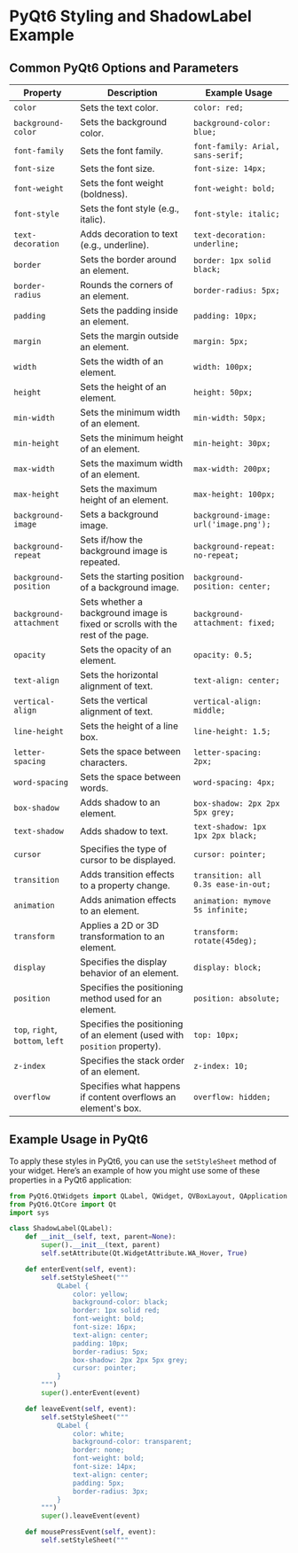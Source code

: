 # PyQt6 Styling and ShadowLabel Example

## Common PyQt6 Options and Parameters

| Property                   | Description                                                                                         | Example Usage                                      |
|----------------------------|-----------------------------------------------------------------------------------------------------|----------------------------------------------------|
| `color`                    | Sets the text color.                                                                                | `color: red;`                                      |
| `background-color`         | Sets the background color.                                                                          | `background-color: blue;`                          |
| `font-family`              | Sets the font family.                                                                               | `font-family: Arial, sans-serif;`                  |
| `font-size`                | Sets the font size.                                                                                 | `font-size: 14px;`                                 |
| `font-weight`              | Sets the font weight (boldness).                                                                    | `font-weight: bold;`                               |
| `font-style`               | Sets the font style (e.g., italic).                                                                 | `font-style: italic;`                              |
| `text-decoration`          | Adds decoration to text (e.g., underline).                                                          | `text-decoration: underline;`                      |
| `border`                   | Sets the border around an element.                                                                  | `border: 1px solid black;`                         |
| `border-radius`            | Rounds the corners of an element.                                                                   | `border-radius: 5px;`                              |
| `padding`                  | Sets the padding inside an element.                                                                 | `padding: 10px;`                                   |
| `margin`                   | Sets the margin outside an element.                                                                 | `margin: 5px;`                                     |
| `width`                    | Sets the width of an element.                                                                       | `width: 100px;`                                    |
| `height`                   | Sets the height of an element.                                                                      | `height: 50px;`                                    |
| `min-width`                | Sets the minimum width of an element.                                                               | `min-width: 50px;`                                 |
| `min-height`               | Sets the minimum height of an element.                                                              | `min-height: 30px;`                                |
| `max-width`                | Sets the maximum width of an element.                                                               | `max-width: 200px;`                                |
| `max-height`               | Sets the maximum height of an element.                                                              | `max-height: 100px;`                               |
| `background-image`         | Sets a background image.                                                                            | `background-image: url('image.png');`              |
| `background-repeat`        | Sets if/how the background image is repeated.                                                       | `background-repeat: no-repeat;`                    |
| `background-position`      | Sets the starting position of a background image.                                                   | `background-position: center;`                     |
| `background-attachment`    | Sets whether a background image is fixed or scrolls with the rest of the page.                      | `background-attachment: fixed;`                    |
| `opacity`                  | Sets the opacity of an element.                                                                     | `opacity: 0.5;`                                    |
| `text-align`               | Sets the horizontal alignment of text.                                                              | `text-align: center;`                              |
| `vertical-align`           | Sets the vertical alignment of text.                                                                | `vertical-align: middle;`                          |
| `line-height`              | Sets the height of a line box.                                                                      | `line-height: 1.5;`                                |
| `letter-spacing`           | Sets the space between characters.                                                                  | `letter-spacing: 2px;`                             |
| `word-spacing`             | Sets the space between words.                                                                       | `word-spacing: 4px;`                               |
| `box-shadow`               | Adds shadow to an element.                                                                          | `box-shadow: 2px 2px 5px grey;`                    |
| `text-shadow`              | Adds shadow to text.                                                                                | `text-shadow: 1px 1px 2px black;`                  |
| `cursor`                   | Specifies the type of cursor to be displayed.                                                       | `cursor: pointer;`                                 |
| `transition`               | Adds transition effects to a property change.                                                       | `transition: all 0.3s ease-in-out;`                |
| `animation`                | Adds animation effects to an element.                                                               | `animation: mymove 5s infinite;`                   |
| `transform`                | Applies a 2D or 3D transformation to an element.                                                    | `transform: rotate(45deg);`                        |
| `display`                  | Specifies the display behavior of an element.                                                       | `display: block;`                                  |
| `position`                 | Specifies the positioning method used for an element.                                               | `position: absolute;`                              |
| `top`, `right`, `bottom`, `left` | Specifies the positioning of an element (used with `position` property).                     | `top: 10px;`                                       |
| `z-index`                  | Specifies the stack order of an element.                                                            | `z-index: 10;`                                     |
| `overflow`                 | Specifies what happens if content overflows an element's box.                                       | `overflow: hidden;`                                |

## Example Usage in PyQt6

To apply these styles in PyQt6, you can use the `setStyleSheet` method of your widget. Here’s an example of how you might use some of these properties in a PyQt6 application:

```python
from PyQt6.QtWidgets import QLabel, QWidget, QVBoxLayout, QApplication
from PyQt6.QtCore import Qt
import sys

class ShadowLabel(QLabel):
    def __init__(self, text, parent=None):
        super().__init__(text, parent)
        self.setAttribute(Qt.WidgetAttribute.WA_Hover, True)

    def enterEvent(self, event):
        self.setStyleSheet("""
            QLabel {
                color: yellow;
                background-color: black;
                border: 1px solid red;
                font-weight: bold;
                font-size: 16px;
                text-align: center;
                padding: 10px;
                border-radius: 5px;
                box-shadow: 2px 2px 5px grey;
                cursor: pointer;
            }
        """)
        super().enterEvent(event)

    def leaveEvent(self, event):
        self.setStyleSheet("""
            QLabel {
                color: white;
                background-color: transparent;
                border: none;
                font-weight: bold;
                font-size: 14px;
                text-align: center;
                padding: 5px;
                border-radius: 3px;
            }
        """)
        super().leaveEvent(event)

    def mousePressEvent(self, event):
        self.setStyleSheet("""
       
